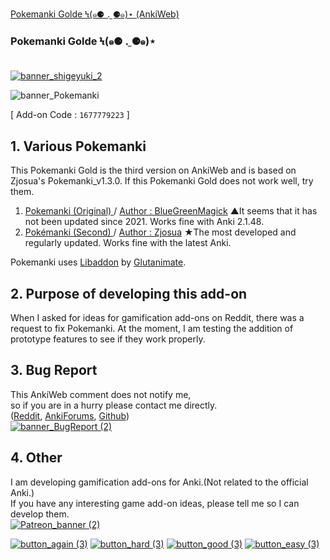 [ Pokemanki Golde Ϟ(๑⚈ ․̫ ⚈๑)⋆ (AnkiWeb) ](https://ankiweb.net/shared/info/1677779223?cb=1703543833902) <br>

### Pokemanki Golde Ϟ(๑⚈ ․̫ ⚈๑)⋆  <br><br>

[![banner_shigeyuki_2](https://github.com/shigeyukey/Pokemanki-Gold/assets/124401518/8408c164-e95c-4e40-98c1-393b03e04bcb)](https://www.reddit.com/user/Shige-yuki)   <br>

![banner_Pokemanki](https://github.com/shigeyukey/Pokemanki-Gold/assets/124401518/a8a40754-a838-4020-ab3c-ac3fda932f8a)

[ Add-on Code : ```1677779223``` ]


## 1. Various Pokemanki

This Pokemanki Gold is the third version on AnkiWeb and is based on Zjosua's Pokemanki_v1.3.0. If this Pokemanki Gold does not work well, try them. <br>
1. [Pokemanki (Original) ](https://ankiweb.net/shared/info/633922407) / [Author : BlueGreenMagick](https://ko-fi.com/bluegreenmagick) ▲It seems that it has not been updated since 2021. Works fine with Anki 2.1.48.
1. [Pokémanki (Second) ](https://ankiweb.net/shared/info/1041307953) / [Author : Zjosua](https://github.com/zjosua) ★The most developed and regularly updated. Works fine with the latest Anki.

Pokemanki uses [Libaddon](https://github.com/glutanimate/anki-libaddon/) by [Glutanimate](https://glutanimate.com/tip-jar/). <br>

## 2. Purpose of developing this add-on <br>
When I asked for ideas for gamification add-ons on Reddit, there was a request to fix Pokemanki. At the moment, I am testing the addition of prototype features to see if they work properly.

## 3. Bug Report
This AnkiWeb comment does not notify me,<br>
so if you are in a hurry please contact me directly.<br>
([Reddit](https://www.reddit.com/user/Shige-yuki), [AnkiForums](https://forums.ankiweb.net/u/shigeyuki/summary), [Github](https://github.com/shigeyukey/Pokemanki-Gold/issues)) <br> 
[![banner_BugReport (2)](https://github.com/shigeyukey/TodayAgainCount/assets/124401518/dd5219e6-4561-4b53-90ae-e5441e95edfb)](https://github.com/shigeyukey/Pokemanki-Gold/issues)   <br>

## 4. Other
I am developing gamification add-ons for Anki.(Not related to the official Anki.)<br>
If you have any interesting game add-on ideas, please tell me so I can develop them.<br>
[![Patreon_banner (2)](https://github.com/shigeyukey/AnkiRestart/assets/124401518/59809ec6-dd1a-4cb6-a64d-0990b75b4151)](http://patreon.com/Shigeyuki)  

[![button_again (3)](https://github.com/shigeyukey/AnkiRestart/assets/124401518/7c1a661a-7932-4a19-a4bc-4000f9fd738a)](https://github.com/shigeyukey/Pokemanki-Gold/issues)
[![button_hard (3)](https://github.com/shigeyukey/AnkiRestart/assets/124401518/0d61d5c5-1824-4b69-9602-53f2ddd8672f)](https://www.reddit.com/user/Shige-yuki)
[![button_good (3)](https://github.com/shigeyukey/AnkiRestart/assets/124401518/ef42457f-10d2-4235-aa05-2691f3e7731d)](https://ankiweb.net/shared/review/1677779223)
[![button_easy (3)](https://github.com/shigeyukey/AnkiRestart/assets/124401518/8943bf9c-1aa6-490c-bf86-0ec29d5f4221)](http://patreon.com/Shigeyuki)



